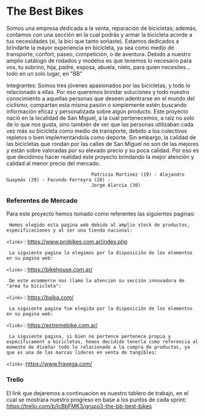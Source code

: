 # The Best Bikes

Somos una empresa dedicada a la venta, reparación de bicicletas; además, contamos con una sección en la cual podrás y armar la bicicleta acorde a tus necesidades (si, la bici que tanto soñaste).
Estamos dedicados a brindarte la mayor experiencia en bicicleta, ya sea como medio de transporte, confort, paseo, competición, o de aventura. Debido a nuestro amplio catálogo de rodados y modelos es que tenemos lo necesario para vos, tu sobrino, hija, padre, esposa, abuela, nieto, para quien necesites... todo en un solo lugar, en "BB"

Integrantes: Somos tres jóvenes apasionados por las bicicletas, y todo lo relacionado a ellas. Por eso queremos brindar soluciones y todo nuestro conocimiento a aquellas personas que deseen adentrarse en el mundo del ciclismo, compartan esta misma pasión o simplemente estén buscando información eficaz y personalizada sobre algún producto. Este proyecto nació en la localidad de San Miguel, a la cual pertenecemos, a raíz no solo de lo que nos gusta, sino también de ver que las personas utilizaban cada vez más su bicicleta como medio de transporte, debido a los colectivos repletos o bien implementándola como deporte. Sin embargo, la calidad de las bicicletas que rondan por las calles de San Miguel no son de las mejores y están sobre valoradas por su elevado precio y su poca calidad. Por eso es que decidimos hacer realidad este proyecto brindando la mejor atención y calidad al menor precio del mercado.

                                   Patricio Martinez (19) - Alejandro Guaymás (29) - Facundo Ferreyra (20) - 
                                   Jorge Alarcia (30)

### Referentes de Mercado

Para este proyecto hemos tomado como referentes las siguientes paginas:

     Hemos elegido esta pagina web debido al amplio stock de productos, especificaciones y al ser una tienda nacional:  
 `<link>` : https://www.probikes.com.ar/index.php 

     La siguiente pagina la elegimos por la disposición de los elementos en su pagina web:
  `<link>` : https://bikehouse.com.ar/ 

     De este ecommerce nos llamo la atención su sección innovadora de "arma tu bicicleta":
 `<link>` : https://baika.com/ 

     La siguiente pagina fue elegida por la disposición de los elementos en su pagina web:
 `<link>` : https://extremebike.com.ar/ 

     La siguiente pagina, si bien no pertence pertenece propia y específicament a bicicletas, hemos decidido tenerla como referencia al momento de diseñar todo lo relacionado a la compra de productos, ya que es una de las marcas lideres en venta de tangibles:
 `<link>` :https://www.fravega.com/ 

### Trello

El link que dejaremos a continuacion es nuestro tablero de trabajo, en el cual se mostrara nuestro progreso en base a los puntos de cada sprint:
     https://trello.com/b/lcBbFMK3/grupo3-the-bb-best-bikes
